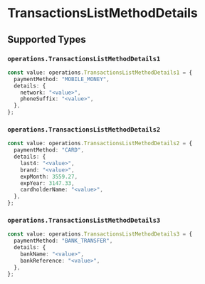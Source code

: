 # TransactionsListMethodDetails


## Supported Types

### `operations.TransactionsListMethodDetails1`

```typescript
const value: operations.TransactionsListMethodDetails1 = {
  paymentMethod: "MOBILE_MONEY",
  details: {
    network: "<value>",
    phoneSuffix: "<value>",
  },
};
```

### `operations.TransactionsListMethodDetails2`

```typescript
const value: operations.TransactionsListMethodDetails2 = {
  paymentMethod: "CARD",
  details: {
    last4: "<value>",
    brand: "<value>",
    expMonth: 3559.27,
    expYear: 3147.33,
    cardholderName: "<value>",
  },
};
```

### `operations.TransactionsListMethodDetails3`

```typescript
const value: operations.TransactionsListMethodDetails3 = {
  paymentMethod: "BANK_TRANSFER",
  details: {
    bankName: "<value>",
    bankReference: "<value>",
  },
};
```

